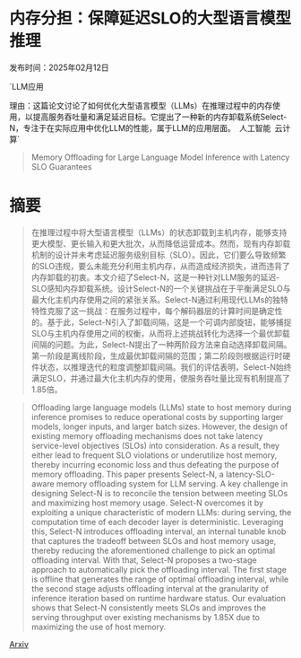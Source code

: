 # 内存分担：保障延迟SLO的大型语言模型推理

发布时间：2025年02月12日

`LLM应用

理由：这篇论文讨论了如何优化大型语言模型（LLMs）在推理过程中的内存使用，以提高服务吞吐量和满足延迟目标。它提出了一种新的内存卸载系统Select-N，专注于在实际应用中优化LLM的性能，属于LLM的应用层面。` `人工智能` `云计算`

> Memory Offloading for Large Language Model Inference with Latency SLO Guarantees

# 摘要

> 在推理过程中将大型语言模型（LLMs）的状态卸载到主机内存，能够支持更大模型、更长输入和更大批次，从而降低运营成本。然而，现有内存卸载机制的设计并未考虑延迟服务级别目标（SLO）。因此，它们要么导致频繁的SLO违规，要么未能充分利用主机内存，从而造成经济损失，进而违背了内存卸载的初衷。本文介绍了Select-N，这是一种针对LLM服务的延迟-SLO感知内存卸载系统。设计Select-N的一个关键挑战在于平衡满足SLO与最大化主机内存使用之间的紧张关系。Select-N通过利用现代LLMs的独特特性克服了这一挑战：在服务过程中，每个解码器层的计算时间是确定性的。基于此，Select-N引入了卸载间隔，这是一个可调内部旋钮，能够捕捉SLO与主机内存使用之间的权衡，从而将上述挑战转化为选择一个最优卸载间隔的问题。为此，Select-N提出了一种两阶段方法来自动选择卸载间隔。第一阶段是离线阶段，生成最优卸载间隔的范围；第二阶段则根据运行时硬件状态，以推理迭代的粒度调整卸载间隔。我们的评估表明，Select-N始终满足SLO，并通过最大化主机内存的使用，使服务吞吐量比现有机制提高了1.85倍。

> Offloading large language models (LLMs) state to host memory during inference promises to reduce operational costs by supporting larger models, longer inputs, and larger batch sizes. However, the design of existing memory offloading mechanisms does not take latency service-level objectives (SLOs) into consideration. As a result, they either lead to frequent SLO violations or underutilize host memory, thereby incurring economic loss and thus defeating the purpose of memory offloading.
  This paper presents Select-N, a latency-SLO-aware memory offloading system for LLM serving. A key challenge in designing Select-N is to reconcile the tension between meeting SLOs and maximizing host memory usage. Select-N overcomes it by exploiting a unique characteristic of modern LLMs: during serving, the computation time of each decoder layer is deterministic. Leveraging this, Select-N introduces offloading interval, an internal tunable knob that captures the tradeoff between SLOs and host memory usage, thereby reducing the aforementioned challenge to pick an optimal offloading interval. With that, Select-N proposes a two-stage approach to automatically pick the offloading interval. The first stage is offline that generates the range of optimal offloading interval, while the second stage adjusts offloading interval at the granularity of inference iteration based on runtime hardware status. Our evaluation shows that Select-N consistently meets SLOs and improves the serving throughput over existing mechanisms by 1.85X due to maximizing the use of host memory.

[Arxiv](https://arxiv.org/abs/2502.08182)